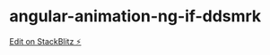 # angular-animation-ng-if-ddsmrk

[Edit on StackBlitz ⚡️](https://stackblitz.com/edit/angular-animation-ng-if-ddsmrk)
